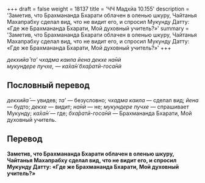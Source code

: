 +++
draft = false
weight = 18137
title = 'ЧЧ Мадхйа 10.155'
description = 'Заметив, что Брахмананда Бхарати облачен в оленью шкуру, Чайтанья Махапрабху сделал вид, что не видит его, и спросил Мукунду Датту: «Где же Брахмананда Бхарати, Мой духовный учитель?»'
summary = 'Заметив, что Брахмананда Бхарати облачен в оленью шкуру, Чайтанья Махапрабху сделал вид, что не видит его, и спросил Мукунду Датту: «Где же Брахмананда Бхарати, Мой духовный учитель?»'
+++

_декхийа̄ та’ чхадма каила йена декхе на̄н̃и  
мукундере пучхе, — ка̄ха̄н̇ бха̄ратӣ-госа̄н̃и_

## Пословный перевод

_декхийа̄_ — увидев; _та’_ — безусловно; _чхадма_ _каила_ — сделал вид; _йена_ — будто; _декхе_ — видит; _на̄н̃и_ — не; _мукундере_ _пучхе_ — спрашивает Мукунду; _ка̄ха̄н̇_ — где; _бха̄ратӣ_\-_госа̄н̃и_ — Брахмананда Бхарати, Мой духовный учитель.

## Перевод

**Заметив, что Брахмананда Бхарати облачен в оленью шкуру, Чайтанья Махапрабху сделал вид, что не видит его, и спросил Мукунду Датту: «Где же Брахмананда Бхарати, Мой духовный учитель?»**

